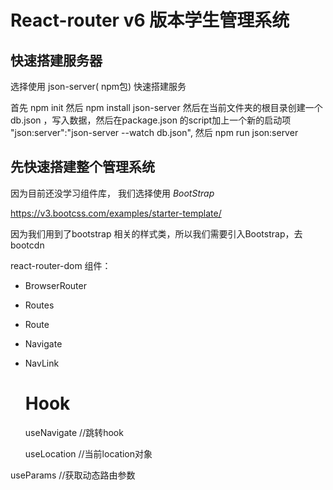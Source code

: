 #  React-router v6 版本学生管理系统

## 快速搭建服务器
 
选择使用 json-server( npm包) 快速搭建服务

首先 npm init 然后 npm install json-server 然后在当前文件夹的根目录创建一个db.json ，写入数据，然后在package.json 的script加上一个新的启动项   "json:server":"json-server --watch db.json",  然后 npm run json:server


## 先快速搭建整个管理系统

因为目前还没学习组件库， 我们选择使用 *BootStrap*

https://v3.bootcss.com/examples/starter-template/


因为我们用到了bootstrap 相关的样式类，所以我们需要引入Bootstrap，去 bootcdn



react-router-dom  组件：

* BrowserRouter  
* Routes
* Route
* Navigate
* NavLink
  

  # Hook

  useNavigate //跳转hook

  useLocation //当前location对象

 useParams //获取动态路由参数


